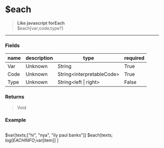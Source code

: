 # **$each**
> **Like javascript forEach** <br/>
> $each[var;code;type?]
- - -

### Fields
| name | description | type | required |
|------|-------------|------|----------|
| Var | Unknown | String | True |
| Code | Unknown | String&lt;interpretableCode&gt; | True |
| Type | Unknown | String&lt;left &#124; right&gt; | False |

### Returns
> Void

### Example
> ```php
$var[texts;["hi", "nya", "ily paul banks"]]
$each[texts;
	$log[EACH INFO;$var[item]]
]
```